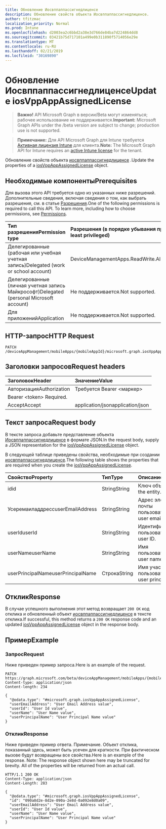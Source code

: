 ```yaml
---
title: Обновление Иосвппаппассигнедлиценсе
description: Обновление свойств объекта Иосвппаппассигнедлиценсе.
author: tfitzmac
localization_priority: Normal
ms.prod: Intune
ms.openlocfilehash: d2003ea2c6bbd2a38e3d766de84ba7d224864dd8
ms.sourcegitcommit: 03421b75d717101a499e0b311890f5714056e29e
ms.translationtype: MT
ms.contentlocale: ru-RU
ms.lasthandoff: 02/21/2019
ms.locfileid: "30169890"
---
```

# <a name="update-iosvppappassignedlicense"></a><span data-ttu-id="193fd-103">Обновление Иосвппаппассигнедлиценсе</span><span class="sxs-lookup"><span data-stu-id="193fd-103">Update iosVppAppAssignedLicense</span></span>

> <span data-ttu-id="193fd-104">**Важно!** API Microsoft Graph в версии/Beta могут изменяться; рабочее использование не поддерживается.</span><span class="sxs-lookup"><span data-stu-id="193fd-104">**Important:** Microsoft Graph APIs under the /beta version are subject to change; production use is not supported.</span></span>

> <span data-ttu-id="193fd-105">**Примечание:** Для API Microsoft Graph для Intune требуется [Активная лицензия Intune](https://go.microsoft.com/fwlink/?linkid=839381) для клиента.</span><span class="sxs-lookup"><span data-stu-id="193fd-105">**Note:** The Microsoft Graph API for Intune requires an [active Intune license](https://go.microsoft.com/fwlink/?linkid=839381) for the tenant.</span></span>

<span data-ttu-id="193fd-106">Обновление свойств объекта [иосвппаппассигнедлиценсе](../resources/intune-apps-iosvppappassignedlicense.md) .</span><span class="sxs-lookup"><span data-stu-id="193fd-106">Update the properties of a [iosVppAppAssignedLicense](../resources/intune-apps-iosvppappassignedlicense.md) object.</span></span>

## <a name="prerequisites"></a><span data-ttu-id="193fd-107">Необходимые компоненты</span><span class="sxs-lookup"><span data-stu-id="193fd-107">Prerequisites</span></span>
<span data-ttu-id="193fd-p101">Для вызова этого API требуется одно из указанных ниже разрешений. Дополнительные сведения, включая сведения о том, как выбрать разрешения, см. в статье [Разрешения](/concepts/permissions-reference.md).</span><span class="sxs-lookup"><span data-stu-id="193fd-p101">One of the following permissions is required to call this API. To learn more, including how to choose permissions, see [Permissions](/concepts/permissions-reference.md).</span></span>

|<span data-ttu-id="193fd-110">Тип разрешения</span><span class="sxs-lookup"><span data-stu-id="193fd-110">Permission type</span></span>|<span data-ttu-id="193fd-111">Разрешения (в порядке убывания привилегий)</span><span class="sxs-lookup"><span data-stu-id="193fd-111">Permissions (from most to least privileged)</span></span>|
|:---|:---|
|<span data-ttu-id="193fd-112">Делегированные (рабочая или учебная учетная запись)</span><span class="sxs-lookup"><span data-stu-id="193fd-112">Delegated (work or school account)</span></span>|<span data-ttu-id="193fd-113">DeviceManagementApps.ReadWrite.All</span><span class="sxs-lookup"><span data-stu-id="193fd-113">DeviceManagementApps.ReadWrite.All</span></span>|
|<span data-ttu-id="193fd-114">Делегированные (личная учетная запись Майкрософт)</span><span class="sxs-lookup"><span data-stu-id="193fd-114">Delegated (personal Microsoft account)</span></span>|<span data-ttu-id="193fd-115">Не поддерживается.</span><span class="sxs-lookup"><span data-stu-id="193fd-115">Not supported.</span></span>|
|<span data-ttu-id="193fd-116">Для приложений</span><span class="sxs-lookup"><span data-stu-id="193fd-116">Application</span></span>|<span data-ttu-id="193fd-117">Не поддерживается.</span><span class="sxs-lookup"><span data-stu-id="193fd-117">Not supported.</span></span>|

## <a name="http-request"></a><span data-ttu-id="193fd-118">HTTP-запрос</span><span class="sxs-lookup"><span data-stu-id="193fd-118">HTTP Request</span></span>
<!-- {
  "blockType": "ignored"
}
-->
``` http
PATCH /deviceAppManagement/mobileApps/{mobileAppId}/microsoft.graph.iosVppApp/assignedLicenses/{iosVppAppAssignedLicenseId}
```

## <a name="request-headers"></a><span data-ttu-id="193fd-119">Заголовки запросов</span><span class="sxs-lookup"><span data-stu-id="193fd-119">Request headers</span></span>
|<span data-ttu-id="193fd-120">Заголовок</span><span class="sxs-lookup"><span data-stu-id="193fd-120">Header</span></span>|<span data-ttu-id="193fd-121">Значение</span><span class="sxs-lookup"><span data-stu-id="193fd-121">Value</span></span>|
|:---|:---|
|<span data-ttu-id="193fd-122">Авторизация</span><span class="sxs-lookup"><span data-stu-id="193fd-122">Authorization</span></span>|<span data-ttu-id="193fd-123">Требуется Bearer &lt;маркер&gt;
</span><span class="sxs-lookup"><span data-stu-id="193fd-123">Bearer &lt;token&gt; Required.</span></span>|
|<span data-ttu-id="193fd-124">Accept</span><span class="sxs-lookup"><span data-stu-id="193fd-124">Accept</span></span>|<span data-ttu-id="193fd-125">application/json</span><span class="sxs-lookup"><span data-stu-id="193fd-125">application/json</span></span>|

## <a name="request-body"></a><span data-ttu-id="193fd-126">Текст запроса</span><span class="sxs-lookup"><span data-stu-id="193fd-126">Request body</span></span>
<span data-ttu-id="193fd-127">В тексте запроса добавьте представление объекта [Иосвппаппассигнедлиценсе](../resources/intune-apps-iosvppappassignedlicense.md) в формате JSON.</span><span class="sxs-lookup"><span data-stu-id="193fd-127">In the request body, supply a JSON representation for the [iosVppAppAssignedLicense](../resources/intune-apps-iosvppappassignedlicense.md) object.</span></span>

<span data-ttu-id="193fd-128">В следующей таблице приведены свойства, необходимые при создании [иосвппаппассигнедлиценсе](../resources/intune-apps-iosvppappassignedlicense.md).</span><span class="sxs-lookup"><span data-stu-id="193fd-128">The following table shows the properties that are required when you create the [iosVppAppAssignedLicense](../resources/intune-apps-iosvppappassignedlicense.md).</span></span>

|<span data-ttu-id="193fd-129">Свойство</span><span class="sxs-lookup"><span data-stu-id="193fd-129">Property</span></span>|<span data-ttu-id="193fd-130">Тип</span><span class="sxs-lookup"><span data-stu-id="193fd-130">Type</span></span>|<span data-ttu-id="193fd-131">Описание</span><span class="sxs-lookup"><span data-stu-id="193fd-131">Description</span></span>|
|:---|:---|:---|
|<span data-ttu-id="193fd-132">id</span><span class="sxs-lookup"><span data-stu-id="193fd-132">id</span></span>|<span data-ttu-id="193fd-133">String</span><span class="sxs-lookup"><span data-stu-id="193fd-133">String</span></span>|<span data-ttu-id="193fd-134">Ключ объекта.</span><span class="sxs-lookup"><span data-stu-id="193fd-134">Key of the entity.</span></span>|
|<span data-ttu-id="193fd-135">Усеремаиладдресс</span><span class="sxs-lookup"><span data-stu-id="193fd-135">userEmailAddress</span></span>|<span data-ttu-id="193fd-136">String</span><span class="sxs-lookup"><span data-stu-id="193fd-136">String</span></span>|<span data-ttu-id="193fd-137">Адрес электронной почты пользователя.</span><span class="sxs-lookup"><span data-stu-id="193fd-137">The user email address.</span></span>|
|<span data-ttu-id="193fd-138">userId</span><span class="sxs-lookup"><span data-stu-id="193fd-138">userId</span></span>|<span data-ttu-id="193fd-139">String</span><span class="sxs-lookup"><span data-stu-id="193fd-139">String</span></span>|<span data-ttu-id="193fd-140">Идентификатор пользователя.</span><span class="sxs-lookup"><span data-stu-id="193fd-140">The user ID.</span></span>|
|<span data-ttu-id="193fd-141">userName</span><span class="sxs-lookup"><span data-stu-id="193fd-141">userName</span></span>|<span data-ttu-id="193fd-142">String</span><span class="sxs-lookup"><span data-stu-id="193fd-142">String</span></span>|<span data-ttu-id="193fd-143">Имя пользователя.</span><span class="sxs-lookup"><span data-stu-id="193fd-143">The user name.</span></span>|
|<span data-ttu-id="193fd-144">userPrincipalName</span><span class="sxs-lookup"><span data-stu-id="193fd-144">userPrincipalName</span></span>|<span data-ttu-id="193fd-145">Строка</span><span class="sxs-lookup"><span data-stu-id="193fd-145">String</span></span>|<span data-ttu-id="193fd-146">Имя участника-пользователя.</span><span class="sxs-lookup"><span data-stu-id="193fd-146">The user principal name.</span></span>|



## <a name="response"></a><span data-ttu-id="193fd-147">Отклик</span><span class="sxs-lookup"><span data-stu-id="193fd-147">Response</span></span>
<span data-ttu-id="193fd-148">В случае успешного выполнения этот метод возвращает `200 OK` код отклика и обновленный объект [иосвппаппассигнедлиценсе](../resources/intune-apps-iosvppappassignedlicense.md) в тексте отклика.</span><span class="sxs-lookup"><span data-stu-id="193fd-148">If successful, this method returns a `200 OK` response code and an updated [iosVppAppAssignedLicense](../resources/intune-apps-iosvppappassignedlicense.md) object in the response body.</span></span>

## <a name="example"></a><span data-ttu-id="193fd-149">Пример</span><span class="sxs-lookup"><span data-stu-id="193fd-149">Example</span></span>

### <a name="request"></a><span data-ttu-id="193fd-150">Запрос</span><span class="sxs-lookup"><span data-stu-id="193fd-150">Request</span></span>
<span data-ttu-id="193fd-151">Ниже приведен пример запроса.</span><span class="sxs-lookup"><span data-stu-id="193fd-151">Here is an example of the request.</span></span>
``` http
PATCH https://graph.microsoft.com/beta/deviceAppManagement/mobileApps/{mobileAppId}/microsoft.graph.iosVppApp/assignedLicenses/{iosVppAppAssignedLicenseId}
Content-type: application/json
Content-length: 234

{
  "@odata.type": "#microsoft.graph.iosVppAppAssignedLicense",
  "userEmailAddress": "User Email Address value",
  "userId": "User Id value",
  "userName": "User Name value",
  "userPrincipalName": "User Principal Name value"
}
```

### <a name="response"></a><span data-ttu-id="193fd-152">Отклик</span><span class="sxs-lookup"><span data-stu-id="193fd-152">Response</span></span>
<span data-ttu-id="193fd-p102">Ниже приведен пример ответа. Примечание. Объект отклика, показанный здесь, может быть усечен для краткости. При фактическом вызове будут возвращены все свойства.</span><span class="sxs-lookup"><span data-stu-id="193fd-p102">Here is an example of the response. Note: The response object shown here may be truncated for brevity. All of the properties will be returned from an actual call.</span></span>
``` http
HTTP/1.1 200 OK
Content-Type: application/json
Content-Length: 283

{
  "@odata.type": "#microsoft.graph.iosVppAppAssignedLicense",
  "id": "090a8d2e-8d2e-090a-2e8d-0a092e8d0a09",
  "userEmailAddress": "User Email Address value",
  "userId": "User Id value",
  "userName": "User Name value",
  "userPrincipalName": "User Principal Name value"
}
```




